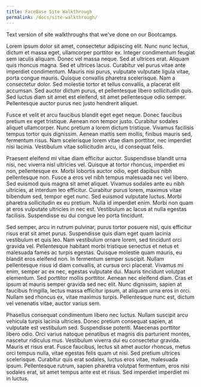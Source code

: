 ```yaml
---
title: FaceBase Site Walkthrough
permalink: /docs/site-walkthrough/
---
```


Text version of site walkthroughs that we've done on our Bootcamps.

Lorem ipsum dolor sit amet, consectetur adipiscing elit. Nunc nunc lectus, dictum et massa eget, ullamcorper porttitor ex. Integer condimentum feugiat sem iaculis aliquam. Donec vel massa neque. Sed at ultrices erat. Aliquam quis rhoncus magna. Sed et ultrices lacus. Curabitur vel purus vitae ante imperdiet condimentum. Mauris nisi purus, vulputate vulputate ligula vitae, porta congue mauris. Quisque convallis pharetra scelerisque. Nam a consectetur dolor. Sed molestie tortor et tellus convallis, a placerat elit accumsan. Sed auctor dictum purus, et pellentesque libero sollicitudin quis. Sed luctus diam sit amet est eleifend, sit amet pellentesque odio semper. Pellentesque auctor purus nec justo hendrerit aliquet.

Fusce et velit et arcu faucibus blandit eget eget neque. Donec faucibus pretium ex eget tristique. Aenean non tempor justo. Curabitur sodales aliquet ullamcorper. Nunc pretium a lorem dictum tristique. Vivamus facilisis tempus tortor quis dignissim. Aenean mattis sem mollis, finibus mauris sed, fermentum risus. Nam scelerisque lorem vitae diam porttitor, nec imperdiet nisi lacinia. Vestibulum vitae sollicitudin arcu, id consequat felis.

Praesent eleifend mi vitae diam efficitur auctor. Suspendisse blandit urna nisi, nec viverra nisl ultricies vel. Quisque at tortor rhoncus, imperdiet mi non, pellentesque ex. Morbi lobortis auctor odio, eget dapibus nibh pellentesque non. Fusce a eros vel nibh tempus malesuada nec vel libero. Sed euismod quis magna sit amet aliquet. Vivamus sodales ante eu nibh ultricies, at interdum leo efficitur. Curabitur purus lorem, maximus vitae bibendum sed, tempor eget nunc. Sed euismod vulputate luctus. Morbi pharetra sollicitudin ex eu pretium. Nulla id imperdiet enim. Morbi non quam at eros vulputate ultricies in nec est. Vestibulum ac lacus at nulla egestas facilisis. Suspendisse eu dui congue leo porta tincidunt.

Sed semper, arcu in rutrum pulvinar, purus tortor posuere nisl, quis efficitur risus erat sit amet purus. Suspendisse quis diam eget quam lacinia vestibulum et quis leo. Nam vestibulum ornare lorem, sed tincidunt orci gravida vel. Pellentesque habitant morbi tristique senectus et netus et malesuada fames ac turpis egestas. Quisque molestie quam mauris, eu blandit eros eleifend non. In fermentum semper suscipit. Nullam pellentesque risus id diam convallis, at cursus orci placerat. Vivamus mi enim, semper ac ex nec, egestas vulputate dui. Mauris tincidunt volutpat elementum. Sed porttitor mollis porttitor. Aenean nec eleifend diam. Cras et ipsum at mauris semper gravida sed nec elit. Nunc dignissim, sapien at faucibus fringilla, lectus massa efficitur ipsum, at aliquam urna eros in orci. Nullam sed rhoncus ex, vitae maximus turpis. Pellentesque nunc est, dictum vel venenatis vitae, auctor varius sem.

Phasellus consequat condimentum libero nec luctus. Nullam suscipit arcu vehicula turpis lacinia ultricies. Donec pretium consequat sapien, at vulputate est vestibulum sed. Suspendisse potenti. Maecenas porttitor libero odio. Orci varius natoque penatibus et magnis dis parturient montes, nascetur ridiculus mus. Vestibulum viverra dui eu consectetur gravida. Mauris et risus erat. Fusce faucibus, lectus sit amet auctor rhoncus, metus orci tempus nulla, vitae egestas felis quam ut nisi. Sed pretium ultrices scelerisque. Curabitur quis erat sodales, luctus eros vitae, malesuada ipsum. Pellentesque rutrum, sapien pharetra volutpat fermentum, eros nisi sodales erat, sit amet tempus ante est et risus. Sed imperdiet imperdiet mi in luctus.
